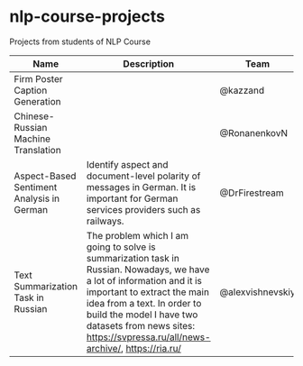 # nlp-course-projects
Projects from students of NLP Course

|Name|Description|Team|Repository|
|----|-----------|----|----------|
|Firm Poster Caption Generation||@kazzand|https://github.com/kazzand/huaweiproject |
|Chinese-Russian Machine Translation||@RonanenkovN|https://github.com/RomanenkovN/HuaweiNLP |
|Aspect-Based Sentiment Analysis in German|Identify aspect and document-level polarity of messages in German. It is important for German services providers such as railways.|@DrFirestream|https://github.com/DrFirestream/NLP |
|Text Summarization Task in Russian|The problem which I am going to solve is summarization task in Russian. Nowadays, we have a lot of information and it is important to extract the main idea from a text. In order to build the model I have two datasets from news sites: https://svpressa.ru/all/news-archive/, https://ria.ru/| @alexvishnevskiy| https://github.com/alexvishnevskiy/Huawei-project
